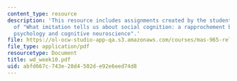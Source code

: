 ```yaml
---
content_type: resource
description: 'This resource includes assignments created by the students on review
  of "What imitation tells us about social cognition: a rapprochement between developmental
  psychology and cognitive neuroscience".'
file: https://ol-ocw-studio-app-qa.s3.amazonaws.com/courses/mas-965-relational-machines-spring-2005/abfd667c743e28d4502de92e6eed74d8_wd_week10.pdf
file_type: application/pdf
resourcetype: Document
title: wd_week10.pdf
uid: abfd667c-743e-28d4-502d-e92e6eed74d8
---
```

